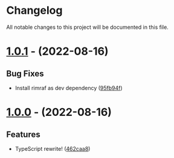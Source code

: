 # Changelog

All notable changes to this project will be documented in this file.

# [1.0.1](https://github.com/HarryPotterGirlzz/Hermione-Granger/compare/1.0.0...1.0.1) - (2022-08-16)

## Bug Fixes

- Install rimraf as dev dependency ([95fb94f](https://github.com/HarryPotterGirlzz/Hermione-Granger/commit/95fb94f46d9512b4ab116fa86ceff1e2c87f3488))

# [1.0.0](https://github.com/HarryPotterGirlzz/Hermione-Granger/tree/1.0.0) - (2022-08-16)

## Features

- TypeScript rewrite! ([462caa8](https://github.com/HarryPotterGirlzz/Hermione-Granger/commit/462caa86b0c66dc1594ab8cabb2acaa70fd55336))

